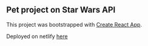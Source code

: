 ## Pet project on Star Wars API

This project was bootstrapped with [Create React App](https://github.com/facebook/create-react-app). 

Deployed on netlify [here](https://magnificent-paprenjak-4ef2f7.netlify.app)